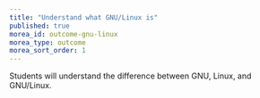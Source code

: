 ```yaml
---
title: "Understand what GNU/Linux is"
published: true
morea_id: outcome-gnu-linux
morea_type: outcome
morea_sort_order: 1
---
```


Students will understand the difference between GNU, Linux, and GNU/Linux.

